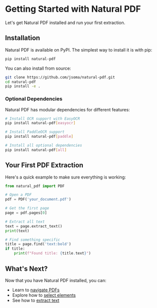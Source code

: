 # Getting Started with Natural PDF

Let's get Natural PDF installed and run your first extraction.

## Installation

Natural PDF is available on PyPI. The simplest way to install it is with pip:

```bash
pip install natural-pdf
```

You can also install from source:

```bash
git clone https://github.com/jsoma/natural-pdf.git
cd natural-pdf
pip install -e .
```

### Optional Dependencies

Natural PDF has modular dependencies for different features:

```bash
# Install OCR support with EasyOCR
pip install natural-pdf[easyocr]

# Install PaddleOCR support
pip install natural-pdf[paddle]

# Install all optional dependencies
pip install natural-pdf[all]
```

## Your First PDF Extraction

Here's a quick example to make sure everything is working:

```python
from natural_pdf import PDF

# Open a PDF
pdf = PDF('your_document.pdf')

# Get the first page
page = pdf.pages[0]

# Extract all text
text = page.extract_text()
print(text)

# Find something specific
title = page.find('text:bold')
if title:
    print(f"Found title: {title.text}")
```

## What's Next?

Now that you have Natural PDF installed, you can:

- Learn to [navigate PDFs](../pdf-navigation/index.md)
- Explore how to [select elements](../element-selection/index.md)
- See how to [extract text](../text-extraction/index.md)